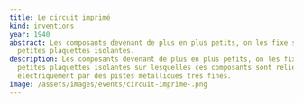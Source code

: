 ```yaml
---
title: Le circuit imprimé
kind: inventions
year: 1940
abstract: Les composants devenant de plus en plus petits, on les fixe sur des
  petites plaquettes isolantes.
description: Les composants devenant de plus en plus petits, on les fixe sur des
  petites plaquettes isolantes sur lesquelles ces composants sont reliés
  électriquement par des pistes métalliques très fines.
image: /assets/images/events/circuit-imprime-.png
---
```

